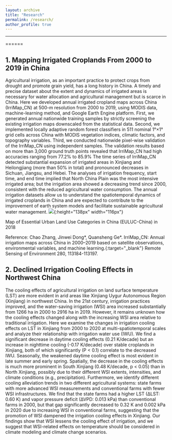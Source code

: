 ```yaml
---
layout: archive
title: "Research"
permalink: /research/
author_profile: true
---
```


--------------------------------------------------


======


**1. Mapping Irrigated Croplands From 2000 to 2019 in China**
------

Agricultural irrigation, as an important practice to protect crops from drought and promote grain yield, has a long history in China. A timely and precise dataset about the extent and dynamics of irrigated areas is necessary for water allocation and agricultural management but is scarce in China. Here we developed annual irrigated cropland maps across China (IrriMap_CN) at 500-m resolution from 2000 to 2019, using MODIS data, machine-learning method, and Google Earth Engine platform. First, we generated annual nationwide training samples by strictly screening the existing irrigation maps downscaled from the statistical data. Second, we implemented locally adaptive random forest classifiers in 511 nominal 1°×1° grid cells across China with MODIS vegetation indices, climatic factors, and topography variables. Third, we conducted nationwide pixel-wise validation of the IrriMap_CN using independent samples. The validation results based on more than 3,000 ground truth points revealed that IrriMap_CN had high accuracies ranging from 77.2% to 85.9% The time series of IrriMap_CN detected substantial expansion of irrigated areas in Xinjiang and Heilongjiang (more than 50% in total) and pronounced decreases in Sichuan, Jiangsu, and Hebei. The analyses of irrigation frequency, start time, and end time implied that North China Plain was the most intensive irrigated area; but the irrigation area showed a decreasing trend since 2000, consistent with the reduced agricultural water consumption. The annual irrigation datasets allow us to understand the spatiotemporal dynamics of irrigated croplands in China and are expected to contribute to the improvement of earth system models and facilitate sustainable agricultural water management.
![](https://Chao21.github.io/images/RSE_Irrigation.png){:height="138px" width="116px"}

Map of Essential Urban Land Use Categories in China (EULUC-China) in 2018

Reference: Chao Zhang, Jinwei Dong*, Quansheng Ge*. IrriMap_CN: Annual irrigation maps across China in 2000–2019 based on satellite observations, environmental variables, and machine learning.{:target="_blank"} Remote Sensing of Environment 280, 113184-113197.


**2. Declined Irrigation Cooling Effects in Northwest China**
------

The cooling effects of agricultural irrigation on land surface temperature (LST) are more evident in arid areas like Xinjiang Uygur Autonomous Region (Xinjiang) in northwest China. In the 21st century, irrigation practices improved, and the water-saving irrigation (WSI) area increased substantially from 1266 ha in 2000 to 2916 ha in 2019. However, it remains unknown how the cooling effects changed along with the increasing WSI area relative to traditional irrigation. Here we examine the changes in irrigation cooling effects on LST in Xinjiang from 2000 to 2020 at multi-spatiotemporal scales and analyze their relationship with irrigation water use (IWU). We find a significant decrease in daytime cooling effects (0.21 K/decade) but an increase in nighttime cooling (-0.17 K/decade) over stable croplands in Xinjiang, both of which significantly (P < 0.1) correlate to the decreased IWU. Seasonally, the weakened daytime cooling effect is most evident in late summer and early spring. Spatially, the decrease in the cooling effects is much more prominent in South Xinjiang (0.48 K/decade, p < 0.05) than in North Xinjiang, possibly due to their different WSI extents, intensities, and climate conditions (e.g., precipitation). Furthermore, we identify different cooling alleviation trends in two different agricultural systems: state farms with more advanced WSI measurements and conventional farms with fewer WSI infrastructures. We find that the state farms had a higher LST (∆LST: 0.60 K) and vapor pressure deficit (∆VPD: 0.013 kPa) than conventional farms in 2000, but that gap significantly decreased to 0.32 K and 0.002 kPa in 2020 due to increasing WSI in conventional farms, suggesting that the promotion of WSI dampened the irrigation cooling effects in Xinjiang. Our findings show that WSI lessens the cooling effect of irrigation, and we suggest that WSI-related effects on temperature should be considered in climate modeling and climate change scenarios.
<!--![](https://Chao21.github.io/images/AFM2_Cooling.png)

Reference: Chao Zhang, Jinwei Dong*,..., Quansheng Ge*. Attenuated cooling effects with increasing water-saving irrigation: Satellite evidence from Xinjiang, China.{:target="_blank"} Agricultural and Forest Meteorology 333, 109397-109409.


**3. Evaluation of six 30-m cropland datasets in China**
------

With the development of remote sensing technology, more and more fine-resolution cropland datasets have emerged as powerful tools for agriculture planning and food security evaluation. But questions about their accuracy and reliability must be answered before using them, making evaluations necessary. So far, little attention has been paid to the performance of fine-resolution (e.g., 30 m) and cropland-specific products at continental or regional scales. This study implemented a comparison analysis and accuracy assessment for six cropland products with a 30-m resolution in China circa 2015, including FROM-GLC, GLC_FCS, CLCD, AGLC, GFSAD, GLAD. Their similarities and disparities were delineated at national, provincial, meridional, and zonal scales. 33,713 ground truth points were then collected through visual interpretation of Google Earth images and from existing available validation datasets, to evaluate the pixel-wise accuracy of them across China. In terms of spatial consistency, high agreement among the six products could be found in North China Plain and Northeast China, and low agreement was found in Southern, Southwest, and Northwest China. Topography including elevation and slope are important factors influencing spatial consistency. As for provincial area accuracy, CLCD and AGLC were most correlated with statistical data (r2>0.9), followed by GLAD (0.88) and AGLC (0.87). FROM-GLC had the lowest correlation (r2=0.37) with statistics. The relative area differences between each product and statistics also demonstrated that CLCD had the best area accuracies in most provinces. By contrast, GLC_FCS had a severe overestimation and FROM-GLC suffered from a large underestimation of cropland area. Last, the pixel-wise validation results indicated that CLCD and GLAD had the highest overall accuracy (OA) of 0.88, followed by AGLC (0.85) and GFSAD (0.84). FROM-GLC and GLC_FCS had the lowest OAs of less than 0.70. The comparison and evaluation results in this study can provide insights into the national and provincial performances of these fine-resolution cropland products and expect to give valuable references for guiding data usage and help to improve future land use/cover mapping.
![](https://Chao21.github.io/images/COMPAG_Croplands.png){:height="150px" width="600px"}

Reference: Chao Zhang, Jinwei Dong*, Quansheng Ge. Quantifying the accuracies of six 30-m cropland datasets over China: A comparison and evaluation analysis.{:target="_blank"} Computers and Electronics in Agriculture 197, 106946-106959.
    


More updates soon
------
